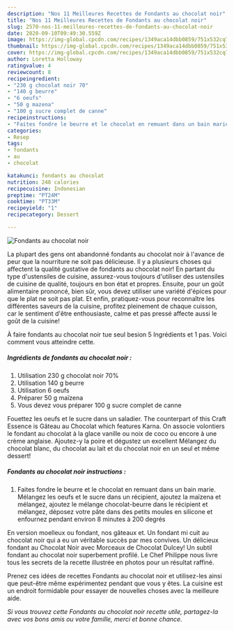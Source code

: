 ```yaml
---
description: "Nos 11 Meilleures Recettes de Fondants au chocolat noir"
title: "Nos 11 Meilleures Recettes de Fondants au chocolat noir"
slug: 2570-nos-11-meilleures-recettes-de-fondants-au-chocolat-noir
date: 2020-09-10T09:49:30.559Z
image: https://img-global.cpcdn.com/recipes/1349aca14dbb0859/751x532cq70/fondants-au-chocolat-noir-photo-principale-de-la-recette.jpg
thumbnail: https://img-global.cpcdn.com/recipes/1349aca14dbb0859/751x532cq70/fondants-au-chocolat-noir-photo-principale-de-la-recette.jpg
cover: https://img-global.cpcdn.com/recipes/1349aca14dbb0859/751x532cq70/fondants-au-chocolat-noir-photo-principale-de-la-recette.jpg
author: Loretta Holloway
ratingvalue: 4
reviewcount: 8
recipeingredient:
- "230 g chocolat noir 70"
- "140 g beurre"
- "6 oeufs"
- "50 g mazena"
- "100 g sucre complet de canne"
recipeinstructions:
- "Faites fondre le beurre et le chocolat en remuant dans un bain marie. Mélangez les oeufs et le sucre dans un récipient, ajoutez la maïzena et mélangez, ajoutez le mélange chocolat-beurre dans le récipient et mélangez, déposez votre pâte dans des petits moules en silicone et enfournez pendant environ 8 minutes à 200 degrés"
categories:
- Resep
tags:
- fondants
- au
- chocolat

katakunci: fondants au chocolat 
nutrition: 248 calories
recipecuisine: Indonesian
preptime: "PT24M"
cooktime: "PT33M"
recipeyield: "1"
recipecategory: Dessert

---
```



![Fondants au chocolat noir](https://img-global.cpcdn.com/recipes/1349aca14dbb0859/751x532cq70/fondants-au-chocolat-noir-photo-principale-de-la-recette.jpg)

La plupart des gens ont abandonné fondants au chocolat noir à l'avance de peur que la nourriture ne soit pas délicieuse. Il y a plusieurs choses qui affectent la qualité gustative de fondants au chocolat noir! En partant du type d'ustensiles de cuisine, assurez-vous toujours d'utiliser des ustensiles de cuisine de qualité, toujours en bon état et propres. Ensuite, pour un goût alimentaire prononcé, bien sûr, vous devez utiliser une variété d'épices pour que le plat ne soit pas plat. Et enfin, pratiquez-vous pour reconnaître les différentes saveurs de la cuisine, profitez pleinement de chaque cuisson, car le sentiment d'être enthousiaste, calme et pas pressé affecte aussi le goût de la cuisine!

<!--inarticleads1-->

À faire fondants au chocolat noir tue seul besion 5 Ingrédients et 1 pas. Voici comment vous atteindre cette.

##### Ingrédients de fondants au chocolat noir :

1. Utilisation 230 g chocolat noir 70%
1. Utilisation 140 g beurre
1. Utilisation 6 oeufs
1. Préparer 50 g maïzena
1. Vous devez vous préparer 100 g sucre complet de canne


Fouettez les oeufs et le sucre dans un saladier. The counterpart of this Craft Essence is Gâteau au Chocolat which features Karna. On associe volontiers le fondant au chocolat à la glace vanille ou noix de coco ou encore à une crème anglaise. Ajoutez-y la poire et dégustez un excellent Mélangez du chocolat blanc, du chocolat au lait et du chocolat noir en un seul et même dessert! 

<!--inarticleads2-->

##### Fondants au chocolat noir instructions :

1. Faites fondre le beurre et le chocolat en remuant dans un bain marie. Mélangez les oeufs et le sucre dans un récipient, ajoutez la maïzena et mélangez, ajoutez le mélange chocolat-beurre dans le récipient et mélangez, déposez votre pâte dans des petits moules en silicone et enfournez pendant environ 8 minutes à 200 degrés


En version moelleux ou fondant, nos gâteaux et. Un fondant mi cuit au chocolat noir qui a eu un véritable succès par mes convives. Un délicieux fondant au Chocolat Noir avec Morceaux de Chocolat Dulcey! Un subtil fondant au chocolat noir superbement profilé. Le Chef Philippe nous livre tous les secrets de la recette illustrée en photos pour un résultat raffiné. 

<!--inarticleads1-->

<p>
Prenez ces idées de recettes Fondants au chocolat noir et utilisez-les ainsi que peut-être même expérimentez pendant que vous y êtes. La cuisine est un endroit formidable pour essayer de nouvelles choses avec la meilleure aide.
</p>

<p>
<i>Si vous trouvez cette Fondants au chocolat noir recette utile, partagez-la avec vos bons amis ou votre famille, merci et bonne chance.</i>
</p>
